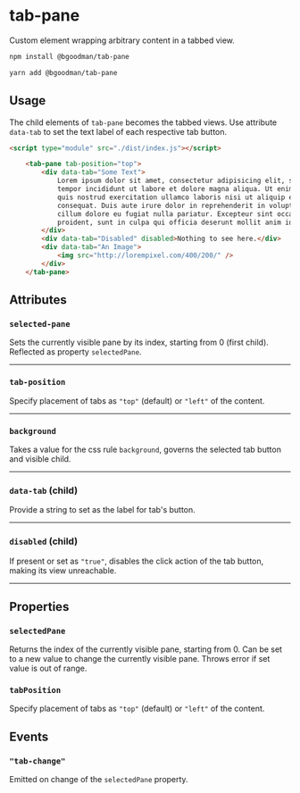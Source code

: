# tab-pane

Custom element wrapping arbitrary content in a tabbed view.

```bash
npm install @bgoodman/tab-pane

yarn add @bgoodman/tab-pane
```

## Usage

The child elements of `tab-pane` becomes the tabbed views.  Use attribute `data-tab` to set the text label of each respective tab button.

```html
<script type="module" src="./dist/index.js"></script>

    <tab-pane tab-position="top">
        <div data-tab="Some Text">
            Lorem ipsum dolor sit amet, consectetur adipisicing elit, sed do eiusmod
            tempor incididunt ut labore et dolore magna aliqua. Ut enim ad minim veniam,
            quis nostrud exercitation ullamco laboris nisi ut aliquip ex ea commodo
            consequat. Duis aute irure dolor in reprehenderit in voluptate velit esse
            cillum dolore eu fugiat nulla pariatur. Excepteur sint occaecat cupidatat non
            proident, sunt in culpa qui officia deserunt mollit anim id est laborum.
        </div>
        <div data-tab="Disabled" disabled>Nothing to see here.</div>
        <div data-tab="An Image">
            <img src="http://lorempixel.com/400/200/" />
        </div>
    </tab-pane>

```

## Attributes

### `selected-pane`

Sets the currently visible pane by its index, starting from 0 (first child).  Reflected as property `selectedPane`.

---

### `tab-position`

Specify placement of tabs as `"top"` (default) or `"left"` of the content.

---

### `background`

Takes a value for the css rule `background`, governs the selected tab button and visible child.

---

### `data-tab` (child)

Provide a string to set as the label for tab's button.

---

### `disabled` (child)

If present or set as `"true"`, disables the click action of the tab button, making its view unreachable.

---

## Properties

### `selectedPane`

Returns the index of the currently visible pane, starting from 0.
Can be set to a new value to change the currently visible pane.
Throws error if set value is out of range.

### `tabPosition`

Specify placement of tabs as `"top"` (default) or `"left"` of the content.

## Events

### `"tab-change"`

Emitted on change of the `selectedPane` property.
